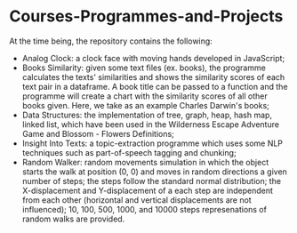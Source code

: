 # Courses-Programmes-and-Projects
At the time being, the repository contains the following:
- Analog Clock: a clock face with moving hands developed in JavaScript;
- Books Similarity: given some text files (ex. books), the programme calculates the texts' similarities and shows the similarity scores of each text pair in a dataframe. A book title can be passed to a function and the programme will create a chart with the similarity scores of all other books given. Here, we take as an example Charles Darwin's books;
- Data Structures: the implementation of tree, graph, heap, hash map, linked list, which have been used in the Wilderness Escape Adventure Game and Blossom - Flowers Definitions;
- Insight Into Texts: a topic-extraction programme which uses some NLP techniques such as part-of-speech tagging and chunking;
- Random Walker: random movements simulation in which the object starts the walk at position (0, 0) and moves in random directions a given number of steps; the steps follow the standard normal distribution; the X-displacement and Y-displacement of a each step are independent from each other (horizontal and vertical displacements are not influenced); 10, 100, 500, 1000, and 10000 steps represenations of random walks are provided.

